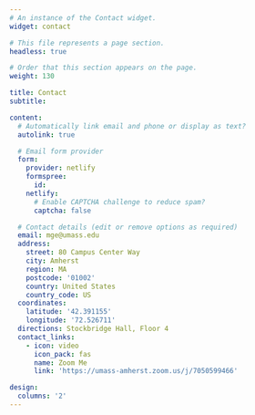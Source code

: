 ```yaml
---
# An instance of the Contact widget.
widget: contact

# This file represents a page section.
headless: true

# Order that this section appears on the page.
weight: 130

title: Contact
subtitle:

content:
  # Automatically link email and phone or display as text?
  autolink: true

  # Email form provider
  form:
    provider: netlify
    formspree:
      id:
    netlify:
      # Enable CAPTCHA challenge to reduce spam?
      captcha: false

  # Contact details (edit or remove options as required)
  email: mge@umass.edu
  address:
    street: 80 Campus Center Way
    city: Amherst
    region: MA
    postcode: '01002'
    country: United States
    country_code: US
  coordinates:
    latitude: '42.391155'
    longitude: '72.526711'
  directions: Stockbridge Hall, Floor 4
  contact_links:
    - icon: video
      icon_pack: fas
      name: Zoom Me
      link: 'https://umass-amherst.zoom.us/j/7050599466'

design:
  columns: '2'
---
```

